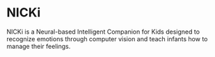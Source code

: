 # NICKi
NICKi is a Neural-based Intelligent Companion for Kids designed to recognize emotions through computer vision and teach infants how to manage their feelings.


